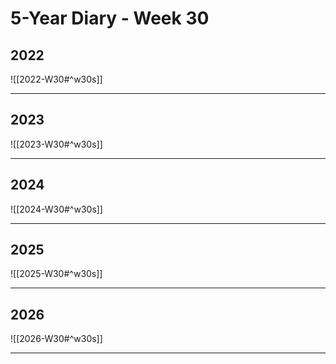 # 5-Year Diary - Week 30

## 2022
![[2022-W30#^w30s]]

---
## 2023
![[2023-W30#^w30s]]

---
## 2024
![[2024-W30#^w30s]]

---
## 2025
![[2025-W30#^w30s]]

---
## 2026
![[2026-W30#^w30s]]

---